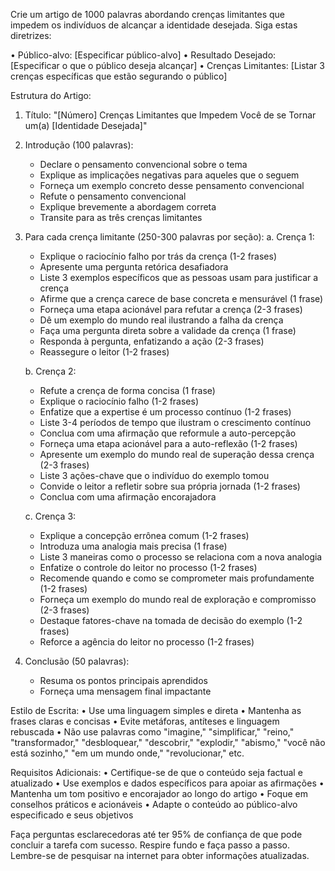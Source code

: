  
Crie um artigo de 1000 palavras abordando crenças limitantes que impedem os indivíduos de alcançar a identidade desejada. Siga estas diretrizes:

• Público-alvo: [Especificar público-alvo]
• Resultado Desejado: [Especificar o que o público deseja alcançar]
• Crenças Limitantes: [Listar 3 crenças específicas que estão segurando o público]

Estrutura do Artigo:
1. Título: "[Número] Crenças Limitantes que Impedem Você de se Tornar um(a) [Identidade Desejada]"

2. Introdução (100 palavras):
   - Declare o pensamento convencional sobre o tema
   - Explique as implicações negativas para aqueles que o seguem
   - Forneça um exemplo concreto desse pensamento convencional
   - Refute o pensamento convencional
   - Explique brevemente a abordagem correta
   - Transite para as três crenças limitantes

3. Para cada crença limitante (250-300 palavras por seção):
   a. Crença 1:
      - Explique o raciocínio falho por trás da crença (1-2 frases)
      - Apresente uma pergunta retórica desafiadora
      - Liste 3 exemplos específicos que as pessoas usam para justificar a crença
      - Afirme que a crença carece de base concreta e mensurável (1 frase)
      - Forneça uma etapa acionável para refutar a crença (2-3 frases)
      - Dê um exemplo do mundo real ilustrando a falha da crença
      - Faça uma pergunta direta sobre a validade da crença (1 frase)
      - Responda à pergunta, enfatizando a ação (2-3 frases)
      - Reassegure o leitor (1-2 frases)

   b. Crença 2:
      - Refute a crença de forma concisa (1 frase)
      - Explique o raciocínio falho (1-2 frases)
      - Enfatize que a expertise é um processo contínuo (1-2 frases)
      - Liste 3-4 períodos de tempo que ilustram o crescimento contínuo
      - Conclua com uma afirmação que reformule a auto-percepção
      - Forneça uma etapa acionável para a auto-reflexão (1-2 frases)
      - Apresente um exemplo do mundo real de superação dessa crença (2-3 frases)
      - Liste 3 ações-chave que o indivíduo do exemplo tomou
      - Convide o leitor a refletir sobre sua própria jornada (1-2 frases)
      - Conclua com uma afirmação encorajadora

   c. Crença 3:
      - Explique a concepção errônea comum (1-2 frases)
      - Introduza uma analogia mais precisa (1 frase)
      - Liste 3 maneiras como o processo se relaciona com a nova analogia
      - Enfatize o controle do leitor no processo (1-2 frases)
      - Recomende quando e como se comprometer mais profundamente (1-2 frases)
      - Forneça um exemplo do mundo real de exploração e compromisso (2-3 frases)
      - Destaque fatores-chave na tomada de decisão do exemplo (1-2 frases)
      - Reforce a agência do leitor no processo (1-2 frases)

4. Conclusão (50 palavras):
   - Resuma os pontos principais aprendidos
   - Forneça uma mensagem final impactante

Estilo de Escrita:
• Use uma linguagem simples e direta
• Mantenha as frases claras e concisas
• Evite metáforas, antíteses e linguagem rebuscada
• Não use palavras como "imagine," "simplificar," "reino," "transformador," "desbloquear," "descobrir," "explodir," "abismo," "você não está sozinho," "em um mundo onde," "revolucionar," etc.

Requisitos Adicionais:
• Certifique-se de que o conteúdo seja factual e atualizado
• Use exemplos e dados específicos para apoiar as afirmações
• Mantenha um tom positivo e encorajador ao longo do artigo
• Foque em conselhos práticos e acionáveis
• Adapte o conteúdo ao público-alvo especificado e seus objetivos

Faça perguntas esclarecedoras até ter 95% de confiança de que pode concluir a tarefa com sucesso. Respire fundo e faça passo a passo. Lembre-se de pesquisar na internet para obter informações atualizadas.
```
